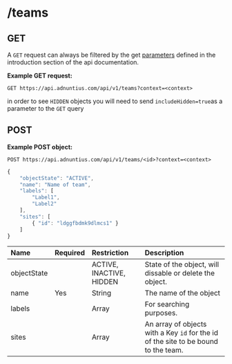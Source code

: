 # /teams

## GET

A `GET` request can always be filtered by the get [parameters](http://docs.adnuntius.com/api/api-requests) defined in the introduction section of the api documentation.

**Example GET request:**

```http
GET https://api.adnuntius.com/api/v1/teams?context=<context>
```

in order to see `HIDDEN` objects you will need to send `includeHidden=true`as a parameter to the `GET` query

## POST

**Example POST object:**

```http
POST https://api.adnuntius.com/api/v1/teams/<id>?context=<context>
```

```javascript
{
    "objectState": "ACTIVE",
    "name": "Name of team",
    "labels": [
        "Label1",
        "Label2"
    ],
    "sites": [
        { "id": "ldggfbdmk9dlmcs1" }
    ]
}
```

| Name | Required | Restriction | Description |
| :--- | :--- | :--- | :--- |
| objectState |  | ACTIVE, INACTIVE, HIDDEN | State of the object, will dissable or delete the object. |
| name | Yes | String | The name of the object |
| labels |  | Array | For searching purposes. |
| sites |  | Array | An array of objects with a Key `id` for the id of the site to be bound to the team. |

